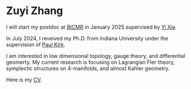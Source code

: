 
Zuyi Zhang
======

I will start my postdoc at [BICMR](https://bicmr.pku.edu.cn/) in January 2025 supervised by [Yi Xie](https://bicmr.pku.edu.cn/content/lists/11_3.html).

In July 2024, I reveived my Ph.D. from Indiana University under the supervision of [Paul Kirk](https://pkirk.pages.iu.edu/).

I am interested in low dimensional topology, gauge theory, and differential geomerty. My current research is focusing on Lagrangian Fler theory, symplectic structures on 4-manifolds, and almost Kahler geometry.

Here is my [CV](https://github.com/zzy2024-math/zzy2024math.github.io/blob/master/assets/CV_Zuyi_Zhang.pdf).
